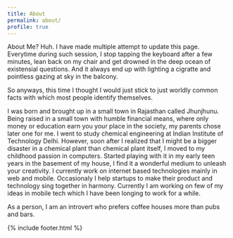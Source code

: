 ```yaml
---
title: About
permalink: about/
profile: true
---
```


About Me? Huh. I have made multiple attempt to update this page. Everytime during such session, I stop tapping the keyboard after a few minutes, lean back on my chair and get drowned in the deep ocean of existensial questions. And it always end up with lighting a cigratte and pointless gazing at sky in the balcony.

So anyways, this time I thought I would just stick to just worldly common facts with which most people identify themselves.

I was born and brought up in a small town in Rajasthan called Jhunjhunu. Being raised in a small town with humble financial means, where only money or education earn you your place in the society, my parents chose later one for me. I went to study chemical engineering at Indian Institute of Technology Delhi. However, soon after I realized that I might be a bigger disaster in a chemical plant than chemical plant itself, I moved to my childhood passion in computers. Started playing with it in my early teen years in the basement of my house, I find it a wonderful medium to unleash your creativity. I currently work on internet based technologies mainly in web and mobile. Occasionaly I help startups to make their product and technology sing together in harmony. Currently I am working on few of my ideas in mobile tech which I have been longing to work for a while.

As a person, I am an introvert who prefers coffee houses more than pubs and bars. 

{% include footer.html %}